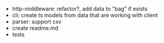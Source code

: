 - http-middleware: refactor?, add data to "bag" if exists
- cli: create ts models from data that are working with client
- parser: support csv
- create readme.md
- tests
